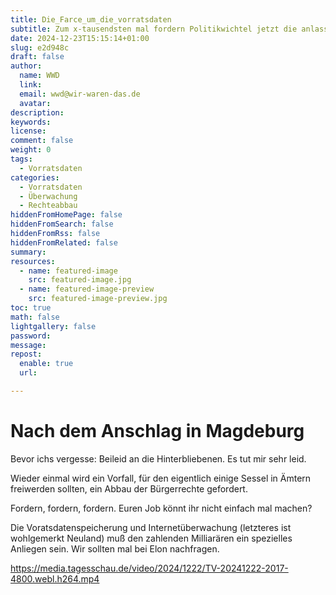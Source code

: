 ```yaml
---
title: Die_Farce_um_die_vorratsdaten
subtitle: Zum x-tausendsten mal fordern Politikwichtel jetzt die anlasslose Vorratsdatenspeicherung!
date: 2024-12-23T15:15:14+01:00
slug: e2d948c
draft: false
author:
  name: WWD
  link: 
  email: wwd@wir-waren-das.de
  avatar:
description:
keywords:
license:
comment: false
weight: 0
tags:
  - Vorratsdaten
categories:
  - Vorratsdaten
  - Überwachung
  - Rechteabbau
hiddenFromHomePage: false
hiddenFromSearch: false
hiddenFromRss: false
hiddenFromRelated: false
summary:
resources:
  - name: featured-image
    src: featured-image.jpg
  - name: featured-image-preview
    src: featured-image-preview.jpg
toc: true
math: false
lightgallery: false
password:
message:
repost:
  enable: true
  url:

---
```

<!--more-->

# Nach dem Anschlag in Magdeburg

Bevor ichs vergesse: Beileid an die Hinterbliebenen. Es tut mir sehr leid.

Wieder einmal wird ein Vorfall, für den eigentlich einige Sessel in Ämtern freiwerden sollten, ein Abbau der Bürgerrechte gefordert.

Fordern, fordern, fordern. Euren Job könnt ihr nicht einfach mal machen?

Die Voratsdatenspeicherung und Internetüberwachung (letzteres ist wohlgemerkt Neuland) muß den zahlenden Milliarären ein spezielles Anliegen sein. Wir sollten mal bei Elon nachfragen.

https://media.tagesschau.de/video/2024/1222/TV-20241222-2017-4800.webl.h264.mp4
